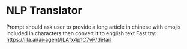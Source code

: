 # NLP Translator
Prompt should ask user to provide a long article in chinese with emojis included in characters then convert it to english text
Fast try: https://illa.ai/ai-agent/ILAfx4p1C7vP/detail
